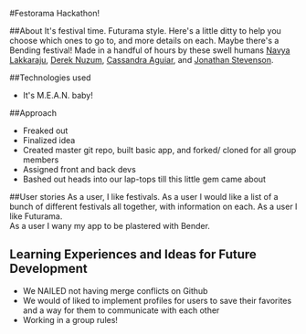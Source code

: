 #Festorama Hackathon!

##About
It's festival time. Futurama style. Here's a little ditty to help you choose which ones to go to, and more details on each. Maybe there's a Bending festival!
Made in a handful of hours by these swell humans [Navya Lakkaraju](https://github.com/navyayvan), [Derek Nuzum](https://github.com/dnuzum), [Cassandra Aguiar](https://github.com/cassicakes), and [Jonathan Stevenson](https://github.com/JonathanAndrew).


##Technologies used
* It's M.E.A.N. baby!

##Approach
* Freaked out
* Finalized idea
* Created master git repo, built basic app, and forked/ cloned for all group members
* Assigned front and back devs
* Bashed out heads into our lap-tops till this little gem came about


##User stories 
As a user, I like festivals.
As a user I would like a list of a bunch of different festivals all together, with information on each.
As a user I like Futurama.  
As a user I wany my app to be plastered with Bender. 


## Learning Experiences and Ideas for Future Development
* We NAILED not having merge conflicts on Github
* We would of liked to implement profiles for users to save their favorites and a way for them to communicate with each other
* Working in a group rules!

